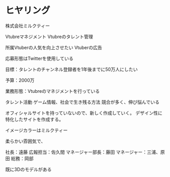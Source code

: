 # ヒヤリング

株式会社ミルクティー

Vtubreマネジメント
Vtubreのタレント管理

所属Vtuberの人気を向上させたい
Vtuberの広告

応募形態はTwitterを使用している

目標：タレントのチャンネル登録者を1年後までに50万人にしたい

予算：2000万

業務形態：Vtubreのマネジメントを行っている

タレント活動
ゲーム情報、社会で生き残る方法
競合が多く、伸び悩んでいる

オフィシャルサイトを持っていないので、新しく作成していく。
デザイン性に特化したサイトを作成する。

イメージカラーはミルクティー

柔らかい雰囲気で、

社長：遠藤
広報担当：佐久間
マネージャー部長：藤田
マネージャー：三浦、原田
総務：岡部

既に3Dのモデルがある
